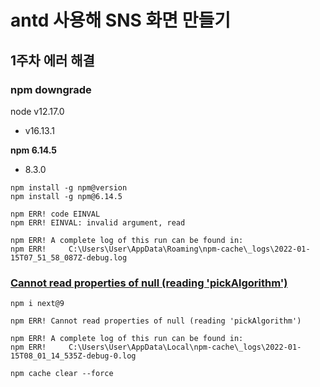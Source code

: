 # antd 사용해 SNS 화면 만들기

## 1주차 에러 해결

### npm downgrade

node v12.17.0
- v16.13.1

**npm 6.14.5**
- 8.3.0
```
npm install -g npm@version
npm install -g npm@6.14.5
```

```
npm ERR! code EINVAL
npm ERR! EINVAL: invalid argument, read

npm ERR! A complete log of this run can be found in:
npm ERR!     C:\Users\User\AppData\Roaming\npm-cache\_logs\2022-01-15T07_51_58_087Z-debug.log
```

### [Cannot read properties of null (reading 'pickAlgorithm')](https://stackoverflow.com/questions/69567381/getting-cannot-read-property-pickalgorithm-of-null-error-in-react-native)

```
npm i next@9
```

```
npm ERR! Cannot read properties of null (reading 'pickAlgorithm')

npm ERR! A complete log of this run can be found in:
npm ERR!     C:\Users\User\AppData\Local\npm-cache\_logs\2022-01-15T08_01_14_535Z-debug-0.log
```

```
npm cache clear --force
```